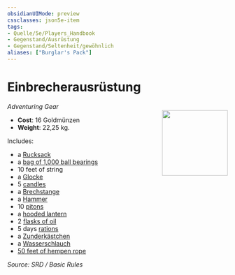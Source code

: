 ```yaml
---
obsidianUIMode: preview
cssclasses: json5e-item
tags:
- Quelle/5e/Players_Handbook
- Gegenstand/Ausrüstung
- Gegenstand/Seltenheit/gewöhnlich
aliases: ["Burglar's Pack"]
---
```

# Einbrecherausrüstung
*Adventuring Gear*  
<img src="Symbolik/Gegenstände.webp" align="right" width="150">

- **Cost**: 16 Goldmünzen
- **Weight**: 22,25 kg.

Includes:

- a [Rucksack](Rucksack.md)  
- a [bag of 1,000 ball bearings](Metallkugeln-Beutel-mit-1000.md)  
- 10 feet of string  
- a [Glocke](Glocke.md)  
- 5 [candles](Kerze.md)  
- a [Brechstange](Brechstange.md)  
- a [Hammer](Hammer.md)  
- 10 [pitons](Kletterhaken.md)  
- a [hooded lantern](Abgedeckte%20Laterne.md)  
- 2 [flasks of oil](oil-flask.md)  
- 5 days [rations](Tagesration.md)  
- a [Zunderkästchen](Zunderkästchen.md)  
- a [Wasserschlauch](Wasserschlauch.md)  
- [50 feet of hempen rope](hempen-rope-50-feet.md)  

*Source: SRD / Basic Rules*
